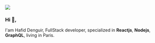 ![](https://i.ytimg.com/vi/RkBfu-W7tt0/maxresdefault.jpg)
### Hi 👋,


 I'am Hafid Denguir, FullStack developer, specialized in **Reactjs**, **Nodejs**, **GraphQL**, living in Paris.


